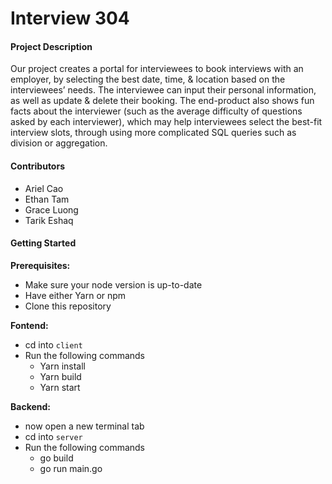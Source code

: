# Interview 304



#### Project Description

Our project creates a portal for interviewees to book interviews with an employer, by selecting the best date, time, & location based on the interviewees’ needs. The interviewee can input their personal information, as well as update & delete their booking. The end-product also shows fun facts about the interviewer (such as the average difficulty of questions asked by each interviewer), which may help interviewees select the best-fit interview slots, through using more complicated SQL queries such as division or aggregation.



#### Contributors

- Ariel Cao
- Ethan Tam
- Grace Luong
- Tarik Eshaq



#### Getting Started

**Prerequisites:**

- Make sure your node version is up-to-date
- Have either Yarn or npm
- Clone this repository



**Fontend:**

- cd into `client`
- Run the following commands
  - Yarn install
  - Yarn build
  - Yarn start



**Backend:**

- now open a new terminal tab
- cd into `server`
- Run the following commands
  - go build
  - go run main.go

